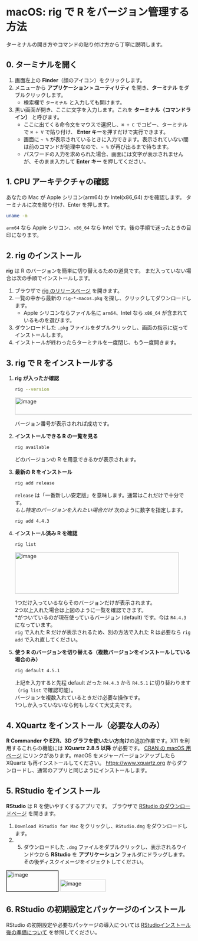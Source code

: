 # macOS: rig で R をバージョン管理する方法

ターミナルの開き方やコマンドの貼り付け方から丁寧に説明します。

## 0. ターミナルを開く

1. 画面左上の **Finder**（顔のアイコン）をクリックします。
2. メニューから **アプリケーション > ユーティリティ** を開き、**ターミナル** をダブルクリックします。
   - 検索欄で `ターミナル` と入力しても開けます。
3. 黒い画面が開き、ここに文字を入力します。これを **ターミナル（コマンドライン）** と呼びます。
   - ここに出てくる命令文をマウスで選択し、`⌘ + C` でコピー、ターミナルで `⌘ + V` で貼り付け、
     **Enter キー**を押すだけで実行できます。
   - 画面に `~ %` が表示されているときに入力できます。表示されていない間は前のコマンドが処理中なので、`~ %` が再び出るまで待ちます。
   - パスワードの入力を求められた場合、画面には文字が表示されませんが、そのまま入力して **Enter キー** を押してください。

## 1. CPU アーキテクチャの確認

あなたの Mac が Apple シリコン(arm64) か Intel(x86_64) かを確認します。
ターミナルに次を貼り付け、Enter を押します。

```bash
uname -m
```

<!-- TODO: `uname -m` の実行結果のスクリーンショットを挿入（mac-homebrew.md を参照） -->

`arm64` なら Apple シリコン、`x86_64` なら Intel です。後の手順で迷ったときの目印になります。

## 2. rig のインストール

**rig** は R のバージョンを簡単に切り替えるための道具です。
まだ入っていない場合は次の手順でインストールします。

1. ブラウザで [rig のリリースページ](https://github.com/r-lib/rig/releases) を開きます。
2. 一覧の中から最新の `rig-*-macos.pkg` を探し、クリックしてダウンロードします。
   - Apple シリコンならファイル名に `arm64`、Intel なら `x86_64` が含まれているものを選びます。
3. ダウンロードした `.pkg` ファイルをダブルクリックし、画面の指示に従ってインストールします。
4. インストールが終わったらターミナルを一度閉じ、もう一度開きます。

<!-- TODO: rig のリリースページやインストーラーのスクリーンショットを挿入予定 -->

## 3. rig で R をインストールする

1. **rig が入ったか確認**

    ```bash
    rig --version
    ```

    <img width="519" height="46" alt="image" src="https://github.com/user-attachments/assets/f3e8952d-ac02-4b3c-a8ad-29a167f84556" />

    バージョン番号が表示されれば成功です。

2. **インストールできる R の一覧を見る**

    ```bash
    rig available
    ```

    どのバージョンの R を用意できるかが表示されます。

3. **最新の R をインストール**

    ```bash
    rig add release
    ```

    `release` は「一番新しい安定版」を意味します。通常はこれだけで十分です。  
    *もし特定のバージョンを入れたい場合だけ* 次のように数字を指定します。

    ```bash
    rig add 4.4.3
    ```

4. **インストール済み R を確認**

    ```bash
    rig list
    ```

    <img width="444" height="112" alt="image" src="https://github.com/user-attachments/assets/f763d83c-e04b-412b-9362-dd3b13387e36" />

    1つだけ入っているならそのバージョンだけが表示されます。  
    2つ以上入れた場合は上図のように一覧を確認できます。  
    *がついているのが現在使っているバージョン (default) です。今は `R4.4.3` になっています。  
    `rig` で入れた R だけが表示されるため、別の方法で入れた R は必要なら `rig add` で入れ直してください。

5. **使う R のバージョンを切り替える（複数バージョンをインストールしている場合のみ）**

    ```bash
    rig default 4.5.1
    ```

    上記を入力すると先程 default だった `R4.4.3` から `R4.5.1` に切り替わります（`rig list` で確認可能）。  
    バージョンを複数入れているときだけ必要な操作です。  
    1つしか入っていないなら何もしなくて大丈夫です。

## 4. XQuartz をインストール（必要な人のみ）

**R Commander や EZR、3D グラフを使いたい方向け**の追加作業です。X11 を利用するこれらの機能には **XQuartz 2.8.5 以降** が必要です。
[CRAN の macOS 用ページ](https://cran.rstudio.com/bin/macosx/) にリンクがあります。macOS をメジャーバージョンアップしたら XQuartz も再インストールしてください。
<https://www.xquartz.org> からダウンロードし、通常のアプリと同じようにインストールします。

## 5. RStudio をインストール

**RStudio** は R を使いやすくするアプリです。
ブラウザで [RStudio のダウンロードページ](https://posit.co/download/rstudio-desktop/) を開きます。

1. `Download RStudio for Mac` をクリックし、`RStudio.dmg` をダウンロードします。
2. 5. ダウンロードした `.dmg` ファイルをダブルクリックし、表示されるウインドウから **RStudio** を **アプリケーション** フォルダにドラッグします。その後ディスクイメージをイジェクトしてください。

<img width="140" height="56" alt="image" src="https://github.com/user-attachments/assets/9816a752-b003-4536-8140-58ae54bce47f" style="border: 1px solid #000;" />

<img width="125" height="32" alt="image" src="https://github.com/user-attachments/assets/d7af3fc8-cb49-4ad3-a8da-924ded90b3f0" />

## 6. RStudio の初期設定とパッケージのインストール

RStudio の初期設定や必要なパッケージの導入については [RStudioインストール後の準備について](rstudio-post-install.md) を参照してください。
